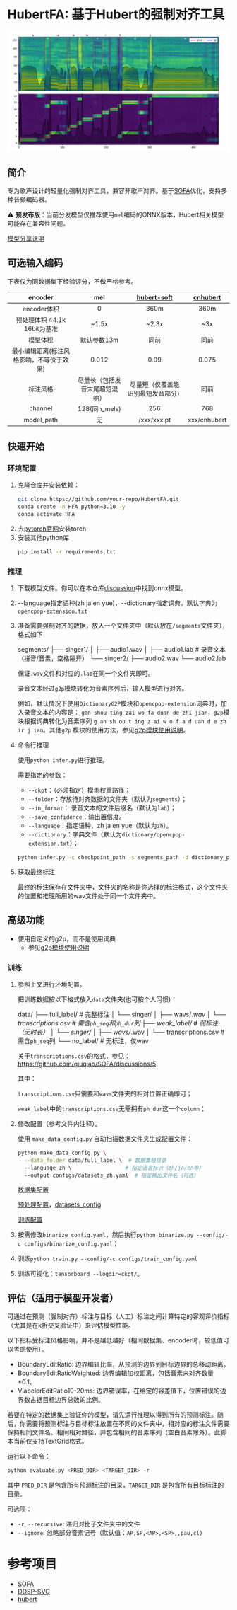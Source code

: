 # HubertFA: 基于Hubert的强制对齐工具

![example](example.png)

## 简介

专为歌声设计的轻量化强制对齐工具，兼容非歌声对齐。基于[SOFA](https://github.com/qiuqiao/SOFA)优化，支持多种音频编码器。

⚠️ **预发布版**：当前分发模型仅推荐使用`mel`编码的ONNX版本，Hubert相关模型可能存在兼容性问题。

[模型分享说明](https://github.com/wolfgitpr/HubertFA/discussions/2)

## 可选输入编码

下表仅为同数据集下经验评分，不做严格参考。

|        encoder        |       mel       | [hubert-soft](https://github.com/bshall/hubert/releases/download/v0.2/hubert-soft-35d9f29f.pt) | [cnhubert](https://huggingface.co/TencentGameMate/chinese-hubert-base) |
|:---------------------:|:---------------:|:----------------------------------------------------------------------------------------------:|:----------------------------------------------------------------------:|
|       encoder体积       |        0        |                                              360m                                              |                                  360m                                  |
| 预处理体积 44.1k 16bit为基准  |      ~1.5x      |                                             ~2.3x                                              |                                  ~3x                                   |
|         模型体积          |     默认参数13m     |                                               同前                                               |                                   同前                                   |
| 最小编辑距离(标注风格影响，不等价于效果) |      0.012      |                                              0.09                                              |                                 0.075                                  |
|         标注风格          | 尽量长（包括发音末尾超短混响） |                                       尽量短（仅覆盖能识别最短发音部分）                                        |                                   同前                                   |
|        channel        |  128(同n_mels)   |                                              256                                               |                                  768                                   |
|      model_path       |        无        |                                          /xxx/xxx.pt                                           |                              xxx/cnhubert                              |

## 快速开始

### 环境配置

1. 克隆仓库并安装依赖：
   ```bash
   git clone https://github.com/your-repo/HubertFA.git
   conda create -n HFA python=3.10 -y
   conda activate HFA
2. 去[pytorch官网](https://pytorch.org/get-started/locally/)安装torch
3. 安装其他python库
    ```bash
    pip install -r requirements.txt
    ```

### 推理

1. 下载模型文件。你可以在本仓库[discussion](https://github.com/wolfgitpr/HubertFA/discussions)中找到onnx模型。
2. --language指定语种(zh ja en yue)，--dictionary指定词典。默认字典为`opencpop-extension.txt`
3. 准备需要强制对齐的数据，放入一个文件夹中（默认放在`/segments`文件夹），格式如下

   segments/
   ├── singer1/
   │   ├── audio1.wav
   │   ├── audio1.lab  # 录音文本（拼音/音素，空格隔开）
   └── singer2/
       ├── audio2.wav
       └── audio2.lab

   保证`.wav`文件和对应的`.lab`在同一个文件夹即可。

   录音文本经过`g2p`模块转化为音素序列后，输入模型进行对齐。

   例如，默认情况下使用`DictionaryG2P`模块和`opencpop-extension`词典时，加入录音文本的内容是：
   `gan shou ting zai wo fa duan de zhi jian`，`g2p`模块根据词典转化为音素序列
   `g an sh ou t ing z ai w o f a d uan d e zh ir j ian`。其他`g2p`
   模块的使用方法，参见[g2p模块使用说明](networks/g2p/readme_g2p_zh.md)。

4. 命令行推理

   使用`python infer.py`进行推理。

   需要指定的参数：
    - `--ckpt`：（必须指定）模型权重路径；
    - `--folder`：存放待对齐数据的文件夹（默认为`segments`）；
    - `--in_format`： 录音文本的文件后缀名（默认为`lab`）；
    - `--save_confidence`：输出置信度。
    - `--language`：指定语种，zh ja en yue（默认为`zh`）。
    - `--dictionary`：字典文件（默认为`dictionary/opencpop-extension.txt`）；

    ```bash
    python infer.py -c checkpoint_path -s segments_path -d dictionary_path ...
    ```
5. 获取最终标注

   最终的标注保存在文件夹中，文件夹的名称是你选择的标注格式，这个文件夹的位置和推理所用的wav文件处于同一个文件夹中。

## 高级功能

- 使用自定义的g2p，而不是使用词典
    - 参见[g2p模块使用说明](networks/g2p/readme_g2p_zh.md)

### 训练

1. 参照上文进行环境配置。

   把训练数据按以下格式放入`data`文件夹(也可按个人习惯)：

   data/
   ├── full_label/  # 完整标注
   │   └── singer/
   │       ├── wavs/*.wav
   │       └── transcriptions.csv  # 需含`ph_seq`和`ph_dur`列
   ├── weak_label/  # 弱标注（无时长） 
   │   └── singer/
   │       ├── wavs/*.wav
   │       └── transcriptions.csv  # 需含`ph_seq`列
   └── no_label/    # 无标注，仅wav
   
   关于`transcriptions.csv`的格式，参见：https://github.com/qiuqiao/SOFA/discussions/5

   其中：

   `transcriptions.csv`只需要和`wavs`文件夹的相对位置正确即可；

   `weak_label`中的`transcriptions.csv`无需拥有`ph_dur`这一个`column`；

2. 修改配置（参考文件内注释）。

   使用 `make_data_config.py` 自动扫描数据文件夹生成配置文件：

   ```bash
   python make_data_config.py \
     --data_folder data/full_label \  # 数据集根目录
     --language zh \                 # 指定语言标识（zh/ja/en等）
     --output configs/datasets_zh.yaml  # 指定输出文件名（可选）
   ```

   [数据集配置](configs/datasets_config.yaml)

   [预处理配置](configs/binarize_config.yaml)，[datasets_config](configs/datasets_config.yaml)

   [训练配置](configs/train_config.yaml)

3. 按需修改`binarize_config.yaml`，然后执行`python binarize.py --config/-c configs/binarize_config.yaml`；
4. 训练`python train.py --config/-c configs/train_config.yaml`
5. 训练可视化：`tensorboard --logdir=ckpt/`。

## 评估（适用于模型开发者）

可通过在预测（强制对齐）标注与目标（人工）标注之间计算特定的客观评价指标（尤其是在k折交叉验证中）来评估模型性能。

以下指标受标注风格影响，并不是越低越好（相同数据集、encoder时，较低值可以考虑使用）。

- BoundaryEditRatio: 边界编辑比率，从预测的边界到目标边界的总移动距离。
- BoundaryEditRatioWeighted: 边界编辑加权距离，包括音素未对齐数量*0.1。
- VlabelerEditRatio10-20ms: 边界错误率，在给定的容差值下，位置错误的边界数占据目标边界总数的比例。

若要在特定的数据集上验证你的模型，请先运行推理以得到所有的预测标注。随后，你需要将预测标注与目标标注放置在不同的文件夹中，相对应的标注文件需要保持相同文件名、相同相对路径，并包含相同的音素序列（空白音素除外）。此脚本当前仅支持TextGrid格式。

运行以下命令：

```bash
python evaluate.py <PRED_DIR> <TARGET_DIR> -r
```

其中 `PRED_DIR` 是包含所有预测标注的目录，`TARGET_DIR` 是包含所有目标标注的目录。

可选项：

- `-r`, `--recursive`: 递归对比子文件夹中的文件
- `--ignore`: 忽略部分音素记号（默认值：`AP,SP,<AP>,<SP>,,pau,cl`）

# 参考项目

+ [SOFA](https://github.com/qiuqiao/SOFA)
+ [DDSP-SVC](https://github.com/yxlllc/DDSP-SVC)
+ [hubert](https://github.com/bshall/hubert)
